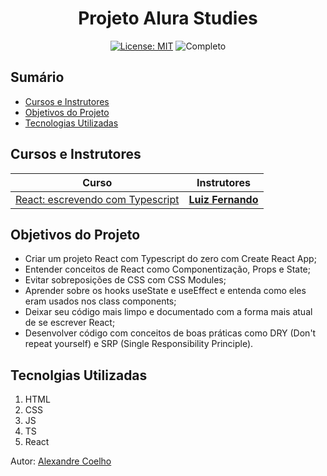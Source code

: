 <h1 align="center"> Projeto Alura Studies </h1>

<div align="center">

  <a href="https://github.com/coelhoalexandre/projeto-alura-studies/blob/master/LICENSE" target="_blank"><img src="https://img.shields.io/badge/License-MIT-yellow.svg" alt="License: MIT"></a> <img src="https://img.shields.io/badge/Completo-lightgreen.svg" alt="Completo">

</div>

## Sumário

- [Cursos e Instrutores](#cursos-e-instrutores)
- [Objetivos do Projeto](#objetivos-do-projeto)
- [Tecnologias Utilizadas](#tecnolgias-utilizadas)

## Cursos e Instrutores

|Curso|Instrutores|
|---|---|
|[React: escrevendo com Typescript](https://cursos.alura.com.br/course/react-modernizando-escrever-typescript)|[**Luiz Fernando**](https://github.com/lfrprazeres)|

## Objetivos do Projeto
- Criar um projeto React com Typescript do zero com Create React App;
- Entender conceitos de React como Componentização, Props e State;
- Evitar sobreposições de CSS com CSS Modules;
- Aprender sobre os hooks useState e useEffect e entenda como eles eram usados nos class components;
- Deixar seu código mais limpo e documentado com a forma mais atual de se escrever React;
- Desenvolver código com conceitos de boas práticas como DRY (Don't repeat yourself) e SRP (Single Responsibility Principle).

## Tecnolgias Utilizadas
1. HTML
2. CSS
3. JS
4. TS
5. React


Autor: [Alexandre Coelho](https://github.com/coelhoalexandre)
